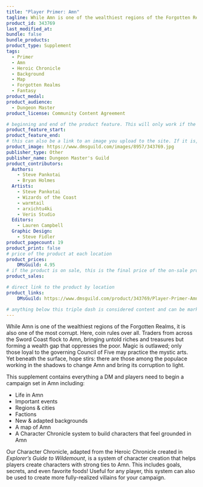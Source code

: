 ```yaml
---
title: "Player Primer: Amn"
tagline: While Amn is one of the wealthiest regions of the Forgotten Realms, it is also one of the most corrupt. Here, coin rules over all.
product_id: 343769
last_modified_at:
bundle: false
bundle_products:
product_type: Supplement
tags:
  - Primer
  - Amn
  - Heroic Chronicle
  - Background
  - Map
  - Forgotten Realms
  - Fantasy
product_medal: 
product_audience:
  - Dungeon Master
product_license: Community Content Agreement

# beginning and end of the product feature. This will only work if the site is updated within several weeks of when the feature is supposed to happen. Making a new post counts as updating.
product_feature_start: 
product_feature_end: 
# this can also be a link to an image you upload to the site. If it is, it must start with a "/" or be a full link
product_image: https://www.dmsguild.com/images/8957/343769.jpg
publisher_type: Other
publisher_name: Dungeon Master's Guild
product_contributors:
  Authors:
    - Steve Pankotai
    - Bryan Holmes
  Artists:
    - Steve Pankotai
    - Wizards of the Coast
    - warmtail
    - arxichtu4ki
    - Veris Studio
  Editors:
    - Lauren Campbell
  Graphic Design:
    - Steve Fidler
product_pagecount: 19
product_print: false
# price of the product at each location
product_prices:
    DMsGuild: 4.95
# if the product is on sale, this is the final price of the on-sale product for each location that it is on sale. The sales % will be calculated and displayed based on the difference between product_prices and product_sales
product_sales:

# direct link to the product by location
product_links:
    DMsGuild: https://www.dmsguild.com/product/343769/Player-Primer-Amn?affiliate_id=1713687

# anything below this triple dash is considered content and can be markup or html. It should be fully HTML compatible as long as your tags are formatted correctly.
---
```

While Amn is one of the wealthiest regions of the Forgotten Realms, it is also one of the most corrupt. Here, coin rules over all. Traders from across the Sword Coast flock to Amn, bringing untold riches and treasures but forming a wealth gap that oppresses the poor. Magic is outlawed; only those loyal to the governing Council of Five may practice the mystic arts. Yet beneath the surface, hope stirs: there are those among the populace working in the shadows to change Amn and bring its corruption to light.

This supplement contains everything a DM and players need to begin a campaign set in Amn including:

- Life in Amn
- Important events
- Regions & cities
- Factions
- New & adapted backgrounds
- A map of Amn
- A Character Chronicle system to build characters that feel grounded in Amn

Our Character Chronicle, adapted from the Heroic Chronicle created in *Explorer’s Guide to Wildemount*, is a system of character creation that helps players create characters with strong ties to Amn. This includes goals, secrets, and even favorite foods! Useful for any player, this system can also be used to create more fully-realized villains for your campaign.